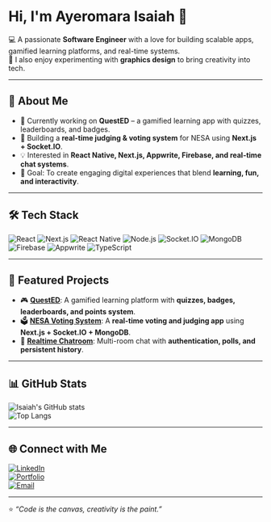 # Hi, I'm Ayeromara Isaiah 👋

💻 A passionate **Software Engineer** with a love for building scalable apps, gamified learning platforms, and real-time systems.  
🎨 I also enjoy experimenting with **graphics design** to bring creativity into tech.  

---

## 🚀 About Me
- 🌱 Currently working on **QuestED** – a gamified learning app with quizzes, leaderboards, and badges.  
- 🔧 Building a **real-time judging & voting system** for NESA using **Next.js + Socket.IO**.  
- 💡 Interested in **React Native, Next.js, Appwrite, Firebase, and real-time chat systems**.  
- 🎯 Goal: To create engaging digital experiences that blend **learning, fun, and interactivity**.  

---

## 🛠️ Tech Stack
![React](https://img.shields.io/badge/-React-61DAFB?logo=react&logoColor=black&style=for-the-badge)
![Next.js](https://img.shields.io/badge/-Next.js-000000?logo=next.js&logoColor=white&style=for-the-badge)
![React Native](https://img.shields.io/badge/-React%20Native-61DAFB?logo=react&logoColor=black&style=for-the-badge)
![Node.js](https://img.shields.io/badge/-Node.js-339933?logo=node.js&logoColor=white&style=for-the-badge)
![Socket.IO](https://img.shields.io/badge/-Socket.IO-010101?logo=socket.io&logoColor=white&style=for-the-badge)
![MongoDB](https://img.shields.io/badge/-MongoDB-47A248?logo=mongodb&logoColor=white&style=for-the-badge)
![Firebase](https://img.shields.io/badge/-Firebase-FFCA28?logo=firebase&logoColor=black&style=for-the-badge)
![Appwrite](https://img.shields.io/badge/-Appwrite-F02E65?logo=appwrite&logoColor=white&style=for-the-badge)
![TypeScript](https://img.shields.io/badge/-TypeScript-3178C6?logo=typescript&logoColor=white&style=for-the-badge)

---

## 📌 Featured Projects
- 🎮 [**QuestED**](https://github.com/yourusername/quested): A gamified learning platform with **quizzes, badges, leaderboards, and points system**.  
- 🗳️ [**NESA Voting System**](https://github.com/yourusername/nesa-voting): A **real-time voting and judging app** using **Next.js + Socket.IO + MongoDB**.  
- 💬 [**Realtime Chatroom**](https://github.com/yourusername/chatroom): Multi-room chat with **authentication, polls, and persistent history**.  

---

## 📊 GitHub Stats
![Isaiah's GitHub stats](https://github-readme-stats.vercel.app/api?username=Ayeromara&show_icons=true&theme=radical)  
![Top Langs](https://github-readme-stats.vercel.app/api/top-langs/?username=Ayeromara&layout=compact&theme=radical)

---

## 🌐 Connect with Me
[![LinkedIn](https://img.shields.io/badge/-LinkedIn-blue?logo=linkedin&logoColor=white&style=for-the-badge)](https://linkedin.com/in/yourusername)  
[![Portfolio](https://img.shields.io/badge/-Portfolio-000?logo=vercel&logoColor=white&style=for-the-badge)](https://yourportfolio.com)  
[![Email](https://img.shields.io/badge/-Email-D14836?logo=gmail&logoColor=white&style=for-the-badge)](mailto:youremail@example.com)  

---

⭐️ *“Code is the canvas, creativity is the paint.”*  
